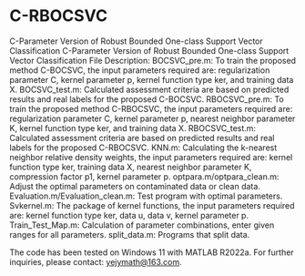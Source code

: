 # C-RBOCSVC
C-Parameter Version of Robust Bounded One-class Support Vector Classification
C-Parameter Version of Robust Bounded One-class Support Vector Classification
File Description:
BOCSVC_pre.m: To train the proposed method C-BOCSVC, the input parameters required are: regularization parameter C, kernel parameter p, kernel function type ker, and training data X.
BOCSVC_test.m: Calculated assessment criteria are based on predicted results and real labels for the proposed C-BOCSVC.
RBOCSVC_pre.m: To train the proposed method C-RBOCSVC, the input parameters required are: regularization parameter C, kernel parameter p, nearest neighbor parameter K, kernel function type ker, and training data X.
RBOCSVC_test.m: Calculated assessment criteria are based on predicted results and real labels for the proposed C-RBOCSVC.
KNN.m: Calculating the k-nearest neighbor relative density weights, the input parameters required are: kernel function type ker, training data X, nearest neighbor parameter K, compression factor p1, kernel parameter p.
optpara.m/optpara_clean.m: Adjust the optimal parameters on contaminated data or clean data.
Evaluation.m/Evaluation_clean.m: Test program with optimal parameters.
Svkernel.m: The package of kernel functions, the input parameters required are: kernel function type ker, data u, data v, kernel parameter p.
Train_Test_Map.m: Calculation of parameter combinations, enter given ranges for all parameters.
split_data.m: Programs that split data.

The code has been tested on Windows 11 with MATLAB R2022a. For further inquiries, please contact: yejymath@163.com.
